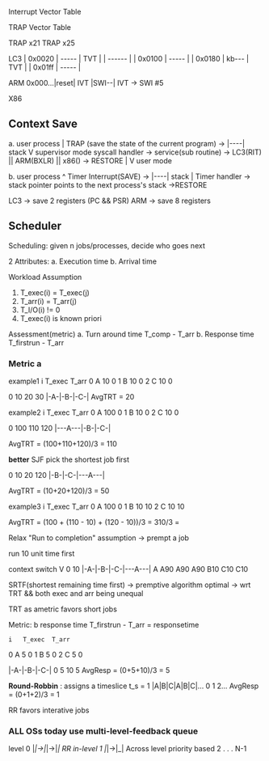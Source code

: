 
Interrupt Vector Table

TRAP Vector Table

TRAP x21
TRAP x25

LC3
| 0x0020 | ----- | TVT |
| ------ |
| 0x0100 | ----- |
| 0x0180 | kb--- | TVT |
| 0x01ff | ----- |

ARM
0x000...|reset| IVT
        |SWI--| IVT -> SWI #5

X86


## Context Save
a. user process 
        | TRAP (save the state of the current program) -> |----| stack
        V supervisor mode
    syscall handler -> service(sub routine) -> LC3(RIT) || ARM(BXLR) || x86() -> RESTORE
        |
        V user mode

b. user process
        ^ Timer Interrupt(SAVE) -> |----| stack
        | 
            Timer handler -> stack pointer points to the next process's stack ->RESTORE

LC3 -> save 2 registers (PC && PSR) 
ARM -> save 8 registers

## Scheduler
Scheduling: given n jobs/processes, decide who goes next

2 Attributes:
a. Execution time
b. Arrival time 

Workload Assumption
1. T_exec(i) = T_exec(j)
2. T_arr(i) = T_arr(j)
3. T_I/O(i) != 0
4. T_exec(i) is known priori

Assessment(metric)
a. Turn around time
    T_comp - T_arr
b. Response time
    T_firstrun - T_arr

### Metric a
example1
    i   T_exec  T_arr
0   A   10      0
1   B   10      0
2   C   10      0

0   10  20  30
|-A-|-B-|-C-|
AvgTRT = 20

example2
    i   T_exec  T_arr
0   A   100     0
1   B   10      0
2   C   10      0

0      100 110 120
|---A---|-B-|-C-|
               

AvgTRT = (100+110+120)/3 = 110

**better** SJF 
pick the shortest job first

0   10  20     120
|-B-|-C-|---A---|
              

AvgTRT = (10+20+120)/3 = 50

example3
    i   T_exec  T_arr
0   A   100     0
1   B   10      10
2   C   10      10

AvgTRT = (100 + (110 - 10) + (120 - 10))/3 = 310/3 = 

Relax "Run to completion" assumption -> prempt a job

run 10 unit time first

context switch
    V
0   10
|-A-|-B-|-C-|---A---|
A   A90 A90 A90
    B10 C10
    C10

SRTF(shortest remaining time first) -> premptive algorithm
optimal -> wrt TRT && both exec and arr being unequal

TRT as ametric favors short jobs

Metric: b response time
T_firstrun - T_arr = responsetime

    i   T_exec  T_arr
0   A   5       0
1   B   5       0
2   C   5       0

|-A-|-B-|-C-|
0   5   10  5 
AvgResp = (0+5+10)/3 = 5

**Round-Robbin** : assigns a timeslice t_s = 1
|A|B|C|A|B|C|...
0 1 2...
AvgResp = (0+1+2)/3 = 1

RR favors interative jobs


### ALL OSs today use multi-level-feedback queue
level 
0   |_|->|_|->|_| RR in-level
1   |_|->|_| Across level priority based
2
.
.
.
N-1

